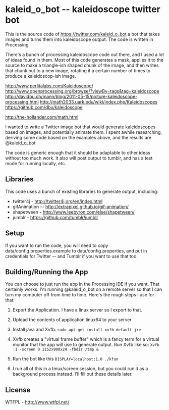 # kaleid_o_bot -- kaleidoscope twitter bot

This is the source code of https://twitter.com/kaleid_o_bot a bot that takes images and turns them into kaleidoscope output. The code is written in Processing

There's a bunch of processing kaleidoscope code out there, and I used a lot of ideas found in them. Most of this code generates a mask, applies it to the source to make a triangle-ish shaped chunk of the image, and then writes that chunk out to a new image, rotating it a certain number of times to produce a kaleidoscop-ish image.

http://www.perlitalabs.com/Kaleidoscope/
http://www.openprocessing.org/browse/?viewBy=tags&tag=kaleidoscope
http://davidbu.ch/mann/blog/2011-05-15/picture-kaleidoscope-processing.html
http://math2033.uark.edu/wiki/index.php/Kaleidoscopes
https://github.com/dbu/kaleidoscope


http://the-hollander.com/math.html

I wanted to write a Twitter image bot that would generate kaleidoscopes based on images, and potentially animate them. I spent awhile researching, deriving some code based on the examples above, and the results are @kaleid_o_bot

The code is generic enough that it should be adaptable to other ideas without too much work. It also will post output to tumblr, and has a test mode for running locally, etc.

## Libraries
This code uses a bunch of existing libraries to generate output, including:

* twitter4j - http://twitter4j.org/en/index.html
* gifAnimation -- http://extrapixel.github.io/gif-animation/
* shapetween - http://www.leebyron.com/else/shapetween/
* jumblr - https://github.com/tumblr/jumblr


## Setup
If you want to run the code, you will need to copy 
data/config.properties.example to data/config.properties, and put in credentials for Twitter -- and Tumblr if you want to use that too.

## Building/Running the App
You can choose to just run the app in the Processing IDE if you want. That certainly works. I'm running @kaleid_o_bot on a remote server so that I can turn my computer off from time to time. Here's the rough steps I use for that:

1) Export the Application. I have a linux server so I export to that.

2) Upload the contents of application.linux64 to your server

3) Install java and Xvfb: `sudo apt-get install xvfb default-jre`

4) Xvfb creates a "virtual frame buffer" which is a fancy term for a virtual monitor that the app will use to generate output. Run Xvfb like so: `Xvfb :1 -screen 0 1152x900x24 -fbdir /tmp &`

5) Run the bot like this `DISPLAY=localhost:1.0 ./kfun`

6) I run all of this in a tmux/screen session, but you could run it as a background process instead. I'll fill out these details later.

## License

WTFPL - http://www.wtfpl.net/
